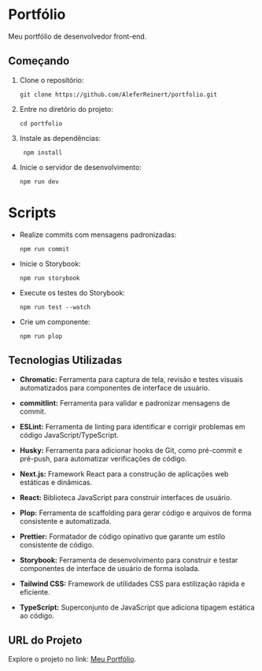 # Portfólio

Meu portfólio de desenvolvedor front-end.

## Começando

1. Clone o repositório:
   ```
   git clone https://github.com/AleferReinert/portfolio.git
   ```
2. Entre no diretório do projeto:
   ```
   cd portfolio
   ```
3. Instale as dependências:
   ```
    npm install
   ```
4. Inicie o servidor de desenvolvimento:

   ```
   npm run dev
   ```

# Scripts

- Realize commits com mensagens padronizadas:

  ```
  npm run commit
  ```

- Inicie o Storybook:

  ```
  npm run storybook
  ```

- Execute os testes do Storybook:

  ```
  npm run test --watch
  ```

- Crie um componente:

  ```
  npm run plop
  ```

## Tecnologias Utilizadas

- **Chromatic:** Ferramenta para captura de tela, revisão e testes visuais automatizados para componentes de interface de usuário.
- **commitlint:** Ferramenta para validar e padronizar mensagens de commit.

- **ESLint:** Ferramenta de linting para identificar e corrigir problemas em código JavaScript/TypeScript.
- **Husky:** Ferramenta para adicionar hooks de Git, como pré-commit e pré-push, para automatizar verificações de código.
- **Next.js:** Framework React para a construção de aplicações web estáticas e dinâmicas.
- **React:** Biblioteca JavaScript para construir interfaces de usuário.
- **Plop:** Ferramenta de scaffolding para gerar código e arquivos de forma consistente e automatizada.
- **Prettier:** Formatador de código opinativo que garante um estilo consistente de código.
- **Storybook:** Ferramenta de desenvolvimento para construir e testar componentes de interface de usuário de forma isolada.
- **Tailwind CSS:** Framework de utilidades CSS para estilização rápida e eficiente.
- **TypeScript:** Superconjunto de JavaScript que adiciona tipagem estática ao código.

## URL do Projeto

Explore o projeto no link: [Meu Portfólio](https://aleferreinert.vercel.app).
